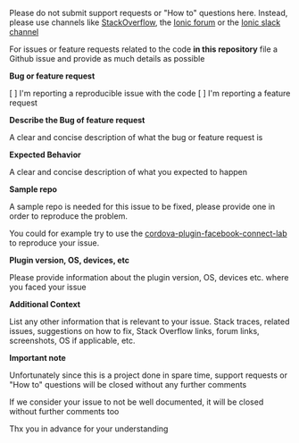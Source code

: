 Please do not submit support requests or "How to" questions here. Instead, please use channels like [StackOverflow](http://stackoverflow.com/), the [Ionic forum](https://forum.ionicframework.com) or the [Ionic slack channel](http://ionicworldwide.herokuapp.com)

For issues or feature requests related to the code **in this repository** file a Github issue and provide as much details as possible

**Bug or feature request**

[ ] I'm reporting a reproducible issue with the code
[ ] I'm reporting a feature request

**Describe the Bug of feature request**

A clear and concise description of what the bug or feature request is

**Expected Behavior**

A clear and concise description of what you expected to happen

**Sample repo**

A sample repo is needed for this issue to be fixed, please provide one in order to reproduce the problem.

You could for example try to use the [cordova-plugin-facebook-connect-lab](https://github.com/cordova-plugin-facebook-connect/cordova-plugin-facebook-connect-lab) to reproduce your issue.

**Plugin version, OS, devices, etc**

Please provide information about the plugin version, OS, devices etc. where you faced your issue

**Additional Context**

List any other information that is relevant to your issue. Stack traces, related issues, suggestions on how to fix, Stack Overflow links, forum links, screenshots, OS if applicable, etc.

**Important note**

Unfortunately since this is a project done in spare time, support requests or "How to" questions will be closed without any further comments

If we consider your issue to not be well documented, it will be closed without further comments too

Thx you in advance for your understanding
